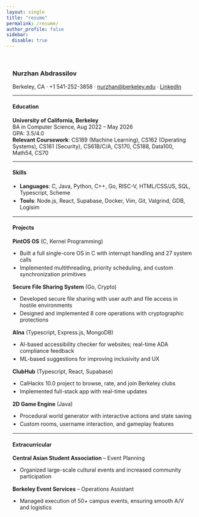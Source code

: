```yaml
---
layout: single
title: "resume"
permalink: /resume/
author_profile: false
sidebar:
  disable: true
---
```


<style>
.resume-section {
  max-width: 800px;
  margin: auto;
  padding: 1rem;
}

.resume-section h2 {
  margin-top: 2rem;
  border-bottom: 1px solid #ccc;
  padding-bottom: 0.25rem;
}

.resume-section ul {
  margin-top: 0.25rem;
  margin-bottom: 1rem;
  padding-left: 1.2rem;
}

.resume-section li {
  margin-bottom: 0.25rem;
}
</style>

<div class="resume-section" markdown="1">

### Nurzhan Abdrassilov
Berkeley, CA · +1 541-252-3858 · [nurzhan@berkeley.edu](mailto:nurzhan@berkeley.edu) · [LinkedIn](https://www.linkedin.com/in/nurzhan-abdrassilov-496163215/)

---

#### Education

**University of California, Berkeley**  
BA in Computer Science, Aug 2022 – May 2026  
GPA: 3.5/4.0  
**Relevant Coursework**: CS189 (Machine Learning), CS162 (Operating Systems), CS161 (Security), CS61B/C/A, CS170, CS188, Data100, Math54, CS70

---

#### Skills

- **Languages**: C, Java, Python, C++, Go, RISC-V, HTML/CSS/JS, SQL, Typescript, Scheme
- **Tools**: Node.js, React, Supabase, Docker, Vim, Git, Valgrind, GDB, Logisim

---

#### Projects

**PintOS OS** (C, Kernel Programming)  
- Built a full single-core OS in C with interrupt handling and 27 system calls  
- Implemented multithreading, priority scheduling, and custom synchronization primitives  

**Secure File Sharing System** (Go, Crypto)  
- Developed secure file sharing with user auth and file access in hostile environments  
- Designed and implemented 8 core operations with cryptographic protections  

**AIna** (Typescript, Express.js, MongoDB)  
- AI-based accessibility checker for websites; real-time ADA compliance feedback  
- ML-based suggestions for improving inclusivity and UX  

**ClubHub** (Typescript, React, Supabase)  
- CalHacks 10.0 project to browse, rate, and join Berkeley clubs  
- Implemented full-stack app with real-time updates  

**2D Game Engine** (Java)  
- Procedural world generator with interactive actions and state saving  
- Custom rooms, username interaction, and gameplay features  

---

#### Extracurricular

**Central Asian Student Association** – Event Planning  
- Organized large-scale cultural events and increased community participation  

**Berkeley Event Services** – Operations Assistant  
- Managed execution of 50+ campus events, ensuring smooth A/V and logistics  

</div>
